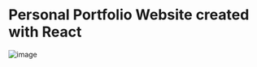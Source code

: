 # Personal Portfolio Website created with React

![image](https://github.com/oguzhanertekin/oe/assets/68961575/5afdf5a9-6404-46fa-a48e-14e9c9096b6b)

